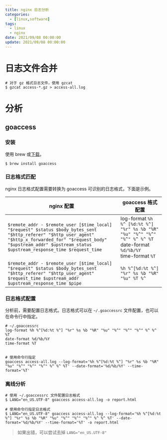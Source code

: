 ```yaml
---
title: nginx 日志分析
categories: 
  - [linux,software]
tags:
  - linux
  - nginx
date: 2021/09/08 00:00:00
update: 2021/09/08 00:00:00
---
```


# 日志文件合并

```shell
# 对于 gz 格式日志文件，使用 gzcat
$ gzcat access-*.gz > access-all.log
```

# 分析

## goaccess

### 安装

使用 brew 或[下载](https://goaccess.io/)。

```shell
$ brew install goaccess
```

### 日志格式匹配

nginx 日志格式配置需要转换为 goaccess 可识别的日志格式，下面是示例。

| nginx 配置                                                   | goaccess 格式配置                                            |
| ------------------------------------------------------------ | ------------------------------------------------------------ |
| `$remote_addr - $remote_user [$time_local] "$request" $status $body_bytes_sent "$http_referer" "$http_user_agent" "$http_x_forwarded_for" "$request_body" "$upstream_addr" $upstream_status $upstream_response_time $request_time` | log-format `%h %^ [%d:%t %^] "%r" %s %b "%R" "%u" "%^" "%^" "%^" %^ %^ %T`<br />date-format `%d/%b/%Y`<br/>time-format `%T` |
| `$remote_addr - $remote_user [$time_local] "$request" $status $body_bytes_sent "$http_referer" "$http_user_agent" $request_time $upstream_addr $upstream_response_time $pipe` | `%h %^[%d:%t %^] "%r" %s %b "%R" "%u" %T %^`                 |

### 日志格式配置

分析前，需要配置日志格式。日志格式可以在 `~/.goaccessrc` 文件配置，也可以在命令行中指定。

```shell
# ~/.goaccessrc
log-format %h %^[%d:%t %^] "%r" %s %b "%R" "%u" "%^" "%^" "%^" %^ %^ %T
date-format %d/%b/%Y
time-format %T


# 使用命令行指定
goaccess access-all.log --log-format='%h %^[%d:%t %^] "%r" %s %b "%R" "%u" "%^" "%^" "%^" %^ %^ %T' --date-format='%d/%b/%Y' --time-format='%T'
```

### 离线分析

```shell
# 使用 ~/.goaccessrc 文件配置日志格式
$ LANG="en_US.UTF-8" goaccess access-all.log -o report.html

# 使用命令行指定日志格式
$ LANG="en_US.UTF-8" goaccess access-all.log --log-format='%h %^[%d:%t %^] "%r" %s %b "%R" "%u" "%^" "%^" "%^" %^ %^ %T' --date-format='%d/%b/%Y' --time-format='%T' -o report.html
```

> 如果出错，可以尝试去掉 `LANG="en_US.UTF-8"`

